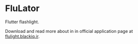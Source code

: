 # FluLator

Flutter flashlight.

Download and read more about in in official application page at [flulight.blackiq.ir](https://flulight.blackiq.ir).